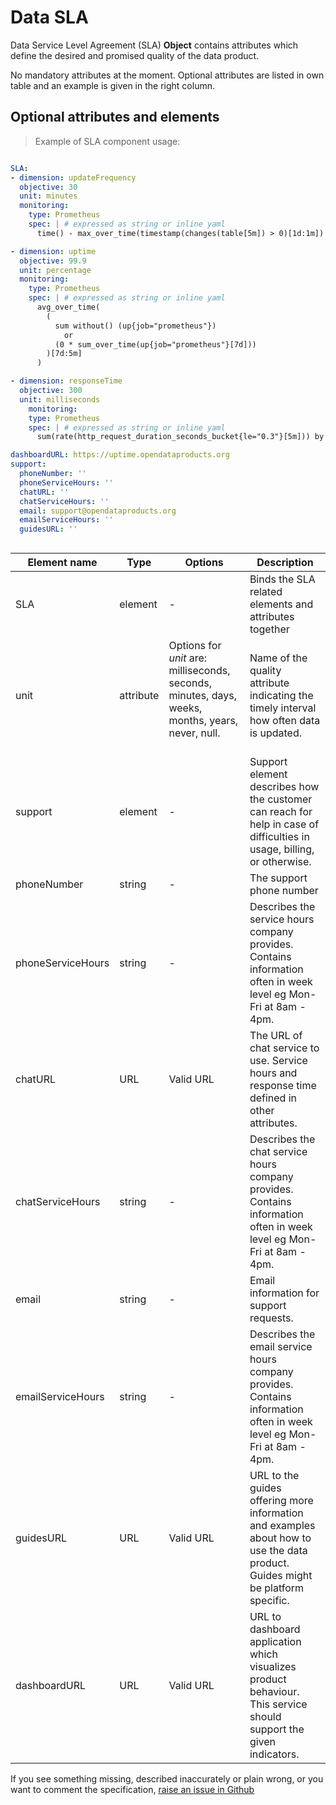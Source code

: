 # Data SLA

Data Service Level Agreement (SLA) **Object** contains attributes which define the desired and promised quality of the data product. 

No mandatory attributes at the moment. Optional attributes are listed in own table and an example is given in the right column. 

## Optional attributes and elements

> Example of SLA component usage:

```yml

SLA:
- dimension: updateFrequency
  objective: 30
  unit: minutes
  monitoring:
    type: Prometheus 
    spec: | # expressed as string or inline yaml 
      time() - max_over_time(timestamp(changes(table[5m]) > 0)[1d:1m])

- dimension: uptime
  objective: 99.9
  unit: percentage
  monitoring:
    type: Prometheus 
    spec: | # expressed as string or inline yaml
      avg_over_time(
        (
          sum without() (up{job="prometheus"})
            or
          (0 * sum_over_time(up{job="prometheus"}[7d]))
        )[7d:5m]
      )      

- dimension: responseTime
  objective: 300
  unit: milliseconds
    monitoring:
    type: Prometheus 
    spec: | # expressed as string or inline yaml
      sum(rate(http_request_duration_seconds_bucket{le="0.3"}[5m])) by (job)

dashboardURL: https://uptime.opendataproducts.org
support:  
  phoneNumber: ''
  phoneServiceHours: ''
  chatURL: ''
  chatServiceHours: ''
  email: support@opendataproducts.org
  emailServiceHours: ''
  guidesURL: ''



```

| <div style="width:150px">Element name</div>   | Type  | Options  | Description  |
|---|---|---|---|
| SLA | element | - | Binds the SLA related elements and attributes together |
| unit | attribute  | Options for *unit* are: milliseconds, seconds, minutes, days, weeks, months, years, never, null. <br/><br/>  | Name of the quality attribute indicating the timely interval how often data is updated. |
| support | element | - | Support element describes how the customer can reach for help in case of difficulties in usage, billing, or otherwise. |
| phoneNumber | string | - | The support phone number |
| phoneServiceHours | string | - | Describes the service hours company provides. Contains information often in week level eg Mon-Fri at 8am - 4pm. |
| chatURL | URL | Valid URL | The URL of chat service to use. Service hours and response time defined in other attributes. |
| chatServiceHours | string | - | Describes the chat service hours company provides. Contains information often in week level eg Mon-Fri at 8am - 4pm. |
| email | string | - | Email information for support requests. |
| emailServiceHours | string | - | Describes the email service hours company provides. Contains information often in week level eg Mon-Fri at 8am - 4pm. |
| guidesURL | URL | Valid URL | URL to the guides offering more information and examples about how to use the data product. Guides might be platform specific. |
| dashboardURL | URL | Valid URL | URL to dashboard application which visualizes product behaviour. This service should support the given indicators. | 


If you see something missing, described inaccurately or plain wrong, or you want to comment the specification, [raise an issue in Github](https://github.com/Open-Data-Product-Initiative/open-data-product-spec-dev/issues)
